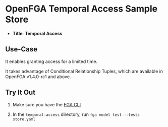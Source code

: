 # OpenFGA Temporal Access Sample Store

* **Title**: **Temporal Access** 

## Use-Case

It enables granting access for a limited time. 

It takes advantage of Conditional Relationship Tuples, which are available in OpenFGA v1.4.0-rc1 and above.

## Try It Out

1. Make sure you have the [FGA CLI](https://github.com/openfga/cli/?tab=readme-ov-file#installation)

2. In the `temporal-access` directory, run `fga model test --tests store.yaml`
